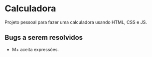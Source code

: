 # Calculadora
Projeto pessoal para fazer uma calculadora usando HTML, CSS e JS.

## Bugs a serem resolvidos
- M+ aceita expressões.
